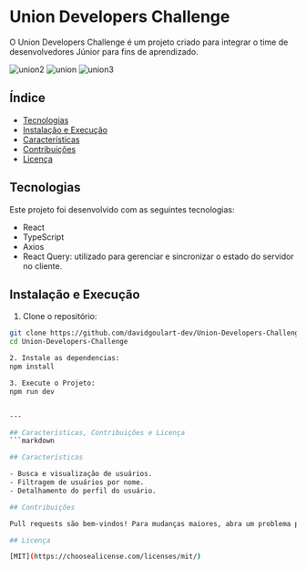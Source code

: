 # Union Developers Challenge

O Union Developers Challenge é um projeto criado para integrar o time de desenvolvedores Júnior para fins de aprendizado.

![union2](https://github.com/davidgoulart-dev/Union-Developers-Challenge/assets/119085211/b8895ed6-3032-4e4b-b4d4-5239f6d49519)
![union](https://github.com/davidgoulart-dev/Union-Developers-Challenge/assets/119085211/41c9ca40-b0f3-48cd-bc25-19e25a8635b2)
![union3](https://github.com/davidgoulart-dev/Union-Developers-Challenge/assets/119085211/4fa3fee3-61fa-4b99-8145-798a8cc45545)

## Índice

- [Tecnologias](#tecnologias)
- [Instalação e Execução](#instalação-e-execução)
- [Características](#características)
- [Contribuições](#contribuições)
- [Licença](#licença)

## Tecnologias

Este projeto foi desenvolvido com as seguintes tecnologias:

- React
- TypeScript
- Axios
- React Query: utilizado para gerenciar e sincronizar o estado do servidor no cliente.

## Instalação e Execução

1. Clone o repositório:

```bash
git clone https://github.com/davidgoulart-dev/Union-Developers-Challenge.git
cd Union-Developers-Challenge

2. Instale as dependencias:
npm install

3. Execute o Projeto:
npm run dev


---

## Características, Contribuições e Licença
```markdown

## Características

- Busca e visualização de usuários.
- Filtragem de usuários por nome.
- Detalhamento do perfil do usuário.

## Contribuições

Pull requests são bem-vindos! Para mudanças maiores, abra um problema primeiro para discutir o que você gostaria de mudar. Certifique-se de testar suas mudanças antes de enviar.

## Licença

[MIT](https://choosealicense.com/licenses/mit/)

